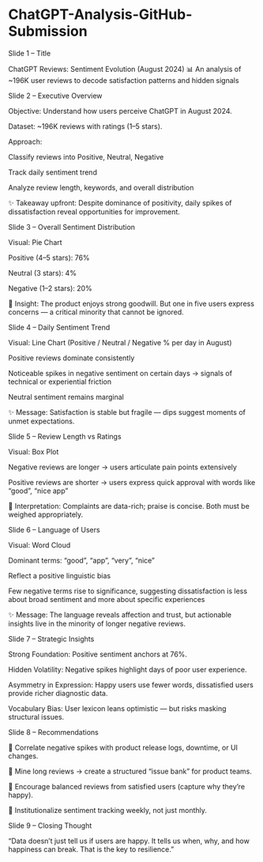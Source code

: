 # ChatGPT-Analysis-GitHub-Submission
Slide 1 – Title

ChatGPT Reviews: Sentiment Evolution (August 2024)
📊 An analysis of ~196K user reviews to decode satisfaction patterns and hidden signals

Slide 2 – Executive Overview

Objective: Understand how users perceive ChatGPT in August 2024.

Dataset: ~196K reviews with ratings (1–5 stars).

Approach:

Classify reviews into Positive, Neutral, Negative

Track daily sentiment trend

Analyze review length, keywords, and overall distribution

✨ Takeaway upfront: Despite dominance of positivity, daily spikes of dissatisfaction reveal opportunities for improvement.

Slide 3 – Overall Sentiment Distribution

Visual: Pie Chart

Positive (4–5 stars): 76%

Neutral (3 stars): 4%

Negative (1–2 stars): 20%

📌 Insight: The product enjoys strong goodwill. But one in five users express concerns — a critical minority that cannot be ignored.

Slide 4 – Daily Sentiment Trend

Visual: Line Chart (Positive / Neutral / Negative % per day in August)

Positive reviews dominate consistently

Noticeable spikes in negative sentiment on certain days → signals of technical or experiential friction

Neutral sentiment remains marginal

✨ Message: Satisfaction is stable but fragile — dips suggest moments of unmet expectations.

Slide 5 – Review Length vs Ratings

Visual: Box Plot

Negative reviews are longer → users articulate pain points extensively

Positive reviews are shorter → users express quick approval with words like “good”, “nice app”

📌 Interpretation: Complaints are data-rich; praise is concise. Both must be weighed appropriately.

Slide 6 – Language of Users

Visual: Word Cloud

Dominant terms: “good”, “app”, “very”, “nice”

Reflect a positive linguistic bias

Few negative terms rise to significance, suggesting dissatisfaction is less about broad sentiment and more about specific experiences

✨ Message: The language reveals affection and trust, but actionable insights live in the minority of longer negative reviews.

Slide 7 – Strategic Insights

Strong Foundation: Positive sentiment anchors at 76%.

Hidden Volatility: Negative spikes highlight days of poor user experience.

Asymmetry in Expression: Happy users use fewer words, dissatisfied users provide richer diagnostic data.

Vocabulary Bias: User lexicon leans optimistic — but risks masking structural issues.

Slide 8 – Recommendations

📌 Correlate negative spikes with product release logs, downtime, or UI changes.

📌 Mine long reviews → create a structured “issue bank” for product teams.

📌 Encourage balanced reviews from satisfied users (capture why they’re happy).

📌 Institutionalize sentiment tracking weekly, not just monthly.

Slide 9 – Closing Thought

“Data doesn’t just tell us if users are happy.
It tells us when, why, and how happiness can break.
That is the key to resilience.”
